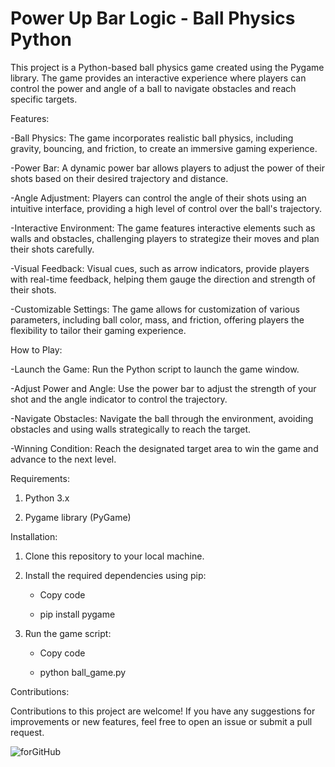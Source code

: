 # Power Up Bar Logic - Ball Physics Python
This project is a Python-based ball physics game created using the Pygame library. The game provides an interactive experience where players can control the power and angle of a ball to navigate obstacles and reach specific targets.

Features:

-Ball Physics: The game incorporates realistic ball physics, including gravity, bouncing, and friction, to create an immersive gaming experience.

-Power Bar: A dynamic power bar allows players to adjust the power of their shots based on their desired trajectory and distance.

-Angle Adjustment: Players can control the angle of their shots using an intuitive interface, providing a high level of control over the ball's trajectory.

-Interactive Environment: The game features interactive elements such as walls and obstacles, challenging players to strategize their moves and plan their shots carefully.

-Visual Feedback: Visual cues, such as arrow indicators, provide players with real-time feedback, helping them gauge the direction and strength of their shots.

-Customizable Settings: The game allows for customization of various parameters, including ball color, mass, and friction, offering players the flexibility to tailor their gaming experience.

How to Play:

-Launch the Game: Run the Python script to launch the game window.

-Adjust Power and Angle: Use the power bar to adjust the strength of your shot and the angle indicator to control the trajectory.

-Navigate Obstacles: Navigate the ball through the environment, avoiding obstacles and using walls strategically to reach the target.

-Winning Condition: Reach the designated target area to win the game and advance to the next level.

Requirements:

1) Python 3.x

2) Pygame library (PyGame)

Installation:
1) Clone this repository to your local machine.

2) Install the required dependencies using pip:
   

    + Copy code
  
    + pip install pygame
  
4) Run the game script:

    + Copy code
  
    + python ball_game.py

Contributions:

  Contributions to this project are welcome! If you have any suggestions for improvements or new features, feel free to open an issue or submit a pull request.


![forGitHub](https://github.com/ardacelik1000/power_up_bar_logic/assets/119524888/9dca66a4-6f73-4f08-bbc3-5f3a1d546fb2)

